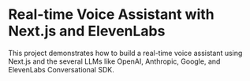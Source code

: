 # Real-time Voice Assistant with Next.js and ElevenLabs

This project demonstrates how to build a real-time voice assistant using Next.js and the several LLMs like OpenAI, Anthropic, Google, and ElevenLabs Conversational SDK.